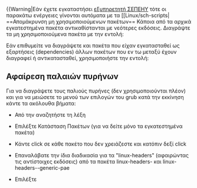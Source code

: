 {{Warning|Εάν έχετε εγκαταστήσει [εξυπηρετητή
ΣΕΠΕΗΥ](../LTSP/index.md) τότε οι παρακάτω ενέργειες γίνονται
αυτόματα με τα \[\[Linux/sch-scripts|
\==Απομάκρυνση μη χρησιμοποιούμενων πακέτων== Κάποια από τα αρχικά
εγκατεστημένα πακέτα αντικαθίστανται με νεότερες εκδόσεις.
Διαγράψτε τα μη χρησιμοποιούμενα πακέτα με την εντολή:


Εάν επιθυμείτε να διαγράψετε και πακέτα που είχαν εγκατασταθεί ως
εξαρτήσεις (dependencies) άλλων πακέτων που εν τω μεταξύ έχουν
διαγραφεί ή αντικατασταθεί, χρησιμοποιήστε την εντολή:

## Αφαίρεση παλαιών πυρήνων

Για να διαγράψετε τους παλιούς πυρήνες (δεν χρησιμοποιούνται πλέον) και
για να μειώσετε το μενού των επιλογών του grub κατά την εκκίνηση κάντε
τα ακόλουθα βήματα:

  - Από την  αναζητήστε τη λέξη
  - Επιλέξτε Κατάσταση Πακέτων  (για να δείτε μόνο τα εγκατεστημένα
    πακέτα)
  - Κάντε click σε κάθε πακέτο που δεν χρειάζεστε και κατόπιν δεξί click

  - Επαναλάβατε την ίδια διαδικασία για τα "linux-headers" (αφαιρώντας
    τις αντίστοιχες εκδόσεις) από τα πακέτα linux-headers-<version>
    και linux-headers-<version>-generic-pae
  - Επιλέξτε
